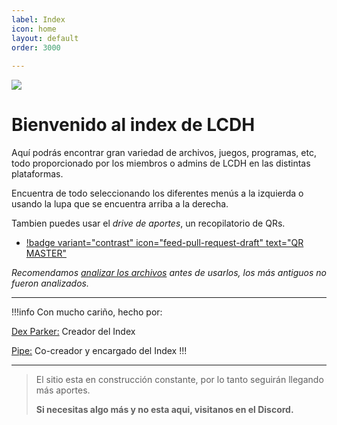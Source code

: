 ```yaml
---
label: Index
icon: home
layout: default
order: 3000
 
---
```


 ![](https://i.postimg.cc/x1NF5Y7F/banner-lcdh.png)

# Bienvenido al index de LCDH

Aquí podrás encontrar gran variedad de archivos, juegos, programas, etc, todo proporcionado por los miembros o admins de LCDH en las distintas plataformas.

Encuentra de todo seleccionando los diferentes menús a la izquierda o usando la lupa que se encuentra arriba a la derecha.

Tambien puedes usar el *drive de aportes*, un recopilatorio de QRs.

- [!badge variant="contrast" icon="feed-pull-request-draft" text="QR MASTER"](https://drive.google.com/drive/folders/1hN1pqFKV1eSlrWSdkVMLch4SP3Z7MTFi?usp=sharing)  

*Recomendamos [analizar los archivos](https://lcdh.tech/consejos/c-seguridad/#analizar-archivos) antes de usarlos, los más antiguos no fueron analizados.*

---

!!!info Con mucho cariño, hecho por:

[Dex Parker:](https://rentry.co/links-noir-room) Creador del Index

[Pipe:](https://rentry.co/8xrygz) Co-creador y encargado del Index
!!!

---

> El sitio esta en construcción constante, por lo tanto seguirán llegando más aportes.
>
>**Si necesitas algo más y no esta aqui, visitanos en el Discord.**
